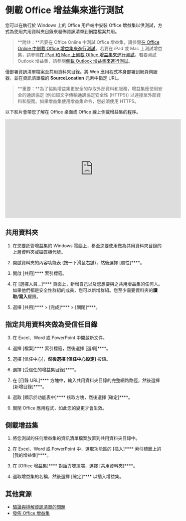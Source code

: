 
# <a name="sideload-office-add-ins-for-testing"></a>側載 Office 增益集來進行測試

您可以在執行於 Windows 上的 Office 用戶端中安裝 Office 增益集以供測試，方式為使用共用資料夾目錄來發佈資訊清單到網路檔案共用。 

>**附註：**若要在 Office Online 中測試 Office 增益集，請參閱[在 Office Online 中側載 Office 增益集來進行測試](sideload-office-add-ins-for-testing.md)。若要在 iPad 或 Mac 上測試增益集，請參閱[在 iPad 和 Mac 上側載 Office 增益集來進行測試](sideload-an-office-add-in-on-ipad-and-mac.md )。若要測試 Outlook 增益集，請參閱[側載 Outlook 增益集來進行測試](sideload-outlook-add-ins-for-testing.md )。

僅部署資訊清單檔案至共用資料夾目錄。將 Web 應用程式本身部署到網頁伺服器，並在資訊清單檔的 **SourceLocation** 元素中指定 URL。

 >**重要：**為了協助增益集更安全的存取外部資料和服務，增益集應使用安全的通訊協定 (例如超文字傳輸通訊協定安全性 (HTTPS)) 以連接至外部資料和服務。如果增益集使用增益集命令，您必須使用 HTTPS。

以下影片會帶您了解在 Office 桌面或 Office 線上側載增益集的程序。

<iframe width="560" height="315" src="https://www.youtube.com/embed/XXsAw2UUiQo" frameborder="0" allowfullscreen></iframe>


## <a name="share-a-folder"></a>共用資料夾

1. 在您要託管增益集的 Windows 電腦上，移至您要使用做為共用資料夾目錄的上層資料夾或磁碟機代號。

2. 開啟資料夾的內容功能表 (按一下滑鼠右鍵)，然後選擇 [屬性]****。

3. 開啟 [共用]**** 索引標籤。

4. 在 [選擇人員...]**** 頁面上，新增自己以及您想要與之共用增益集的任何人。如果他們都是安全性群組的成員，您可以新增群組。您至少需要資料夾的**讀取/寫入**權限。 

5. 選擇 [共用]**** >  [完成]**** >  [關閉]****。

## <a name="specify-the-shared-folder-as-a-trusted-catalog"></a>指定共用資料夾做為受信任目錄

      
3. 在 Excel、Word 或 PowerPoint 中開啟新文件。
    
4. 選擇 [檔案]**** 索引標籤，然後選擇 [選項]****。
    
5. 選擇 [信任中心]****，然後選擇 [信任中心設定]**** 按鈕。
    
6. 選擇 [受信任的增益集目錄]****。
    
7. 在 [目錄 URL]**** 方塊中，輸入共用資料夾目錄的完整網路路徑，然後選擇 [新增目錄]****。
    
8. 選取 [顯示於功能表中]**** 核取方塊，然後選擇 [確定]****。

9. 關閉 Office 應用程式，如此您的變更才會生效。
    
## <a name="sideload-your-add-in"></a>側載增益集


1. 將您測試的任何增益集的資訊清單檔案放置到共用資料夾目錄中。

2. 在 Excel、Word 或 PowerPoint 中，選取功能區的 [插入]**** 索引標籤上的 [我的增益集]****。

3. 在 [Office 增益集]**** 對話方塊頂端，選擇 [共用資料夾]****。

4. 選取增益集的名稱，然後選擇 [確定]**** 以插入增益集。


## <a name="additional-resources"></a>其他資源

- [驗證與排解資訊清單的問題](troubleshoot-manifest.md)
- [發佈 Office 增益集](../publish/publish.md)
    
